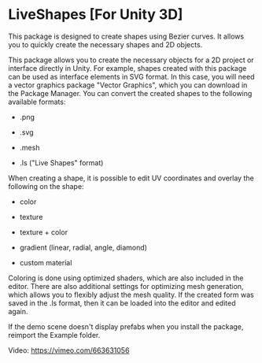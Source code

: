 # LiveShapes [For Unity 3D]
 This package is designed to create shapes using Bezier curves. It allows you to quickly create the necessary shapes and 2D objects.


This package allows you to create the necessary objects for a 2D project or interface directly in Unity. For example, shapes created with this package can be used as interface elements in SVG format. In this case, you will need a vector graphics package "Vector Graphics", which you can download in the Package Manager.
You can convert the created shapes to the following available formats:

* .png

* .svg

* .mesh

* .ls ("Live Shapes" format)

When creating a shape, it is possible to edit UV coordinates and overlay the following on the shape:

* color

* texture

* texture + color

* gradient (linear, radial, angle, diamond)

* custom material

Coloring is done using optimized shaders, which are also included in the editor.
There are also additional settings for optimizing mesh generation, which allows you to flexibly adjust the mesh quality.
If the created form was saved in the .ls format, then it can be loaded into the editor and edited again.

If the demo scene doesn't display prefabs when you install the package, reimport the Example folder.

Video: https://vimeo.com/663631056
